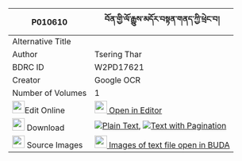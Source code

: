 |P010610|བོན་གྱི་ལོ་རྒྱུས་མདོར་བསྟན་གནད་ཀྱི་ཕྲེང་བ། 
| --- | --- 
|Alternative Title |
|Author| Tsering Thar
|BDRC ID | W2PD17621
|Creator | Google OCR
|Number of Volumes| 1
|<img width="25" src="https://img.icons8.com/color/25/000000/edit-property.png">Edit Online| [<img width="25" src="https://avatars.githubusercontent.com/u/45091458?s=200&v=4"> Open in Editor](http://editor.openpecha.org/P010610)
|<img width="25" src="https://img.icons8.com/fluent/48/000000/download-2.png"/>  Download | [![](https://img.icons8.com/color/20/000000/txt.png)Plain Text](https://github.com/Openpecha/P010610/releases/download/v2/bon_gyi_logyu_do_ra_ten_ne_kyi_plain_P010610.zip), [![](https://img.icons8.com/color/20/000000/txt.png)Text with Pagination](https://github.com/Openpecha/P010610/releases/download/v2/bon_gyi_logyu_do_ra_ten_ne_kyi_pages_P010610.zip)
|<img width="25" src="https://img.icons8.com/plasticine/100/000000/pictures-folder.png"/>  Source Images | [<img width="25" src="https://library.bdrc.io/icons/BUDA-small.svg"> Images of text file open in BUDA](https://library.bdrc.io/show/bdr:W2PD17621)